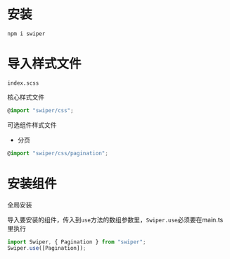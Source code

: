 # 安装

```shell
npm i swiper
```



# 导入样式文件

`index.scss`

核心样式文件

```typescript
@import "swiper/css";
```

可选组件样式文件

- 分页

```typescript
@import "swiper/css/pagination";
```



# 安装组件

全局安装

导入要安装的组件，传入到`use`方法的数组参数里，`Swiper.use`必须要在main.ts里执行

```typescript
import Swiper, { Pagination } from "swiper";
Swiper.use([Pagination]);
```

